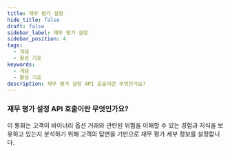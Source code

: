 ```yaml
---
title: 재무 평가 설정
hide_title: false
draft: false
sidebar_label: 재무 평가 설정
sidebar_position: 4
tags:
  - 개념
  - 활성 기호
keywords:
  - 개념
  - 활성 기호
description: 재무 평가 설정 API 호출이란 무엇인가요?
---
```


### 재무 평가 설정 API 호출이란 무엇인가요?

이 통화는 고객이 바이너리 옵션 거래와 관련된 위험을 이해할 수 있는 경험과 지식을 보유하고 있는지 분석하기 위해 고객의 답변을 기반으로 재무 평가 세부 정보를 설정합니다.
